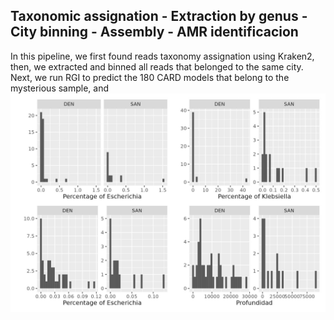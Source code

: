 ## Taxonomic assignation - Extraction by genus - City binning - Assembly - AMR identificacion
In this pipeline, we first found reads taxonomy assignation using Kraken2, then, 
we extracted and binned all reads that belonged to the same city. Next, we run RGI
to predict the 180 CARD models that belong to the mysterious sample, and 
![OTU abundances](fig/Abundances_Denver_SFC_EsEnKl.jpeg)  
